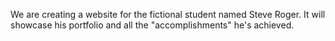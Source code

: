 We are creating a website for the fictional student named Steve Roger. It will showcase his portfolio and all the "accomplishments" he's achieved.
